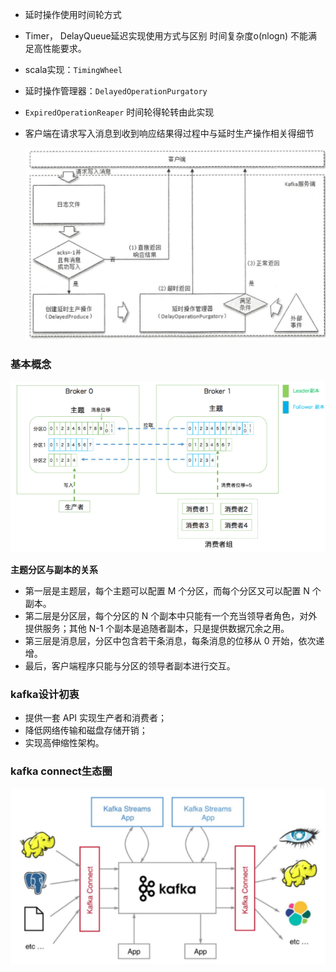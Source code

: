 - 延时操作使用时间轮方式
- Timer， DelayQueue延迟实现使用方式与区别 时间复杂度o(nlogn) 不能满足高性能要求。
- scala实现：```TimingWheel```

- 延时操作管理器：```DelayedOperationPurgatory```

- ```ExpiredOperationReaper``` 时间轮得轮转由此实现

- 客户端在请求写入消息到收到响应结果得过程中与延时生产操作相关得细节

  ![image-20200514233254322](assets/image-20200514233254322.png)



### 基本概念

<img src="assets/image-20200923212509314.png" alt="image-20200923212509314"  />

**主题分区与副本的关系**

- 第一层是主题层，每个主题可以配置 M 个分区，而每个分区又可以配置 N 个副本。
- 第二层是分区层，每个分区的 N 个副本中只能有一个充当领导者角色，对外提供服务；其他 N-1 个副本是追随者副本，只是提供数据冗余之用。
- 第三层是消息层，分区中包含若干条消息，每条消息的位移从 0 开始，依次递增。
- 最后，客户端程序只能与分区的领导者副本进行交互。

### kafka设计初衷

- 提供一套 API 实现生产者和消费者；
- 降低网络传输和磁盘存储开销；
- 实现高伸缩性架构。

### kafka connect生态圈

![image-20200923221713562](assets/image-20200923221713562.png)

